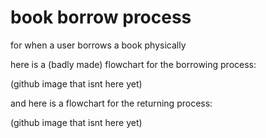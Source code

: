 # book borrow process

for when a user borrows a book physically


here is a (badly made) flowchart for the borrowing process:

(github image that isnt here yet)


and here is a flowchart for the returning process:

(github image that isnt here yet)